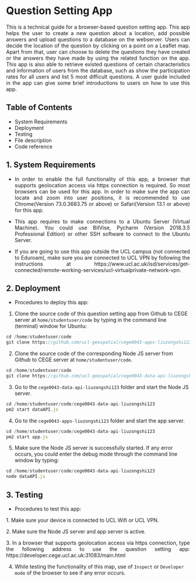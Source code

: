 # Question Setting App

<p align="justify">This is a technical guide for a browser-based question setting app. This app helps the user to create a new question about a location, add possible answers and upload questions to a database on the webserver. Users can decide the location of the question by clicking on a point on a Leaflet map. Apart from that, user can choose to delete the questions they have created or the answers they have made by using the related function on the app. This app is also able to retrieve existed questions of certain characteristics and information of users from the database, such as show the participation rates for all users and list 5 most difficult questions. A user guide included in the app can give some brief introductions to users on how to use this app.</p>

## Table of Contents
* System Requirements
* Deployment
* Testing
* File description
* Code reference

## 1. System Requirements
* <p align="justify">In order to enable the full functionality of this app, a browser that supports geolocation access via https connection is required. So most browsers can be used for this app. In order to make sure the app can locate and zoom into user positions, it is recommended to use Chrome(Version 73.0.3683.75 or above) or Safari(Version 13.1 or above) for this app.</p>

* <p align="justify">This app requires to make connections to a Ubuntu Server (Virtual Machine). You could use BitVise, Pycharm (Version 2018.3.5 Professional Edition) or other SSH software to connect to the Ubuntu Server.</p>

* <p align="justify">If you are going to use this app outside the UCL campus (not connected to Eduroam), make sure you are connected to UCL VPN by following the instructions at https://www.ucl.ac.uk/isd/services/get-connected/remote-working-services/ucl-virtualprivate-network-vpn.</p>

## 2. Deployment
* <p align="justify">Procedures to deploy this app:</p>

1. Clone the source code of this question setting app from Github to CEGE server at `home/studentuser/code` by typing in the command line (terminal) window for Ubuntu:

```javascript
cd /home/studentuser/code
git clone https://github.com/ucl-geospatial/cege0043-apps-liuzongshi123
```

2. Clone the source code of the corresponding Node JS server from Github to CEGE server at `home/studentuser/code`.

```javascript
cd /home/studentuser/code
git clone https://github.com/ucl-geospatial/cege0043-data-api-liuzongshi123
```

3. Go to the `cege0043-data-api-liuzongshi123` folder and start the Node JS server.

```javascript
cd /home/studentuser/code/cege0043-data-api-liuzongshi123
pm2 start dataAPI.js
```

4. Go to the `cege0043-apps-liuzongshi123` folder and start the app server.

```javascript
cd /home/studentuser/code/cege0043-data-api-liuzongshi123
pm2 start app.js
```

5. Make sure the Node JS server is successfully started. If any error occurs, you could enter the debug mode through the command line window by typing:

```javascript
cd /home/studentuser/code/cege0043-data-api-liuzongshi123
node dataAPI.js
```

## 3. Testing
* <p align="justify">Procedures to test this app:</p>

<p align="justify">1. Make sure your device is connected to UCL Wifi or UCL VPN.</p>

<p align="justify">2. Make sure the Node JS server and app server is active.</p>

<p align="justify">3. In a browser that supports geolocation access via https connection, type the following address to use the question setting app: https://developer.cege.ucl.ac.uk:31083/main.html</p>

4. While testing the functionality of this map, use of `Inspect` or `Developer mode` of the browser to see if any error occurs.




